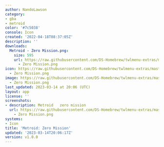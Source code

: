 ```yaml
---
author: NandoLawson
category:
- gba
- metroid
color: '#7c5038'
console: Icon
created: '2022-04-18T08:37:05Z'
description: ''
downloads:
  Metroid - Zero Mission.png:
    size: 595
    url: https://raw.githubusercontent.com/DS-Homebrew/twlmenu-extras/master/_nds/TWiLightMenu/icons/Metroid
      - Zero Mission.png
icon: https://raw.githubusercontent.com/DS-Homebrew/twlmenu-extras/master/_nds/TWiLightMenu/icons/Metroid
  - Zero Mission.png
image: https://raw.githubusercontent.com/DS-Homebrew/twlmenu-extras/master/_nds/TWiLightMenu/icons/Metroid
  - Zero Mission.png
last_updated: 2023-03-14 at 20:06 (UTC)
layout: app
license: ''
screenshots:
- description: Metroid   zero mission
  url: https://raw.githubusercontent.com/DS-Homebrew/twlmenu-extras/master/_nds/TWiLightMenu/icons/Metroid
    - Zero Mission.png
systems:
- Icon
title: 'Metroid: Zero Mission'
updated: '2023-03-14T20:06:17Z'
version: v1.0.0
---
```

